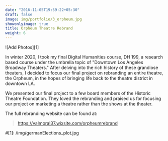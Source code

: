 ```yaml
---
date: "2016-11-05T19:59:22+05:30"
draft: false
image: img/portfolio/3_orpheum.jpg
showonlyimage: true
title: Orpheum Theatre Rebrand
weight: 6
---
```


![Add Photos][1]

In winter 2020, I took my final Digital Humanities course, DH 199, a research based course under the umbrella topic of "Downtown Los Angeles Broadway Theaters." After delving into the rich history of these grandiose theaters, I decided to focus our final project on rebranding an entire theatre, the Orpheum, in the hopes of bringing life back to the theatre district in downtown LA. 


We presented our final project to a few board members of the Historic Theatre Foundation. They loved the rebranding and praised us for focusing our project on marketing a theatre rather than the shows at the theater. 


The full rebranding website can be found at:

> https://valmoral37.wixsite.com/orpheumrebrand

#[1]: /img/germanElections_plot.jpg 
